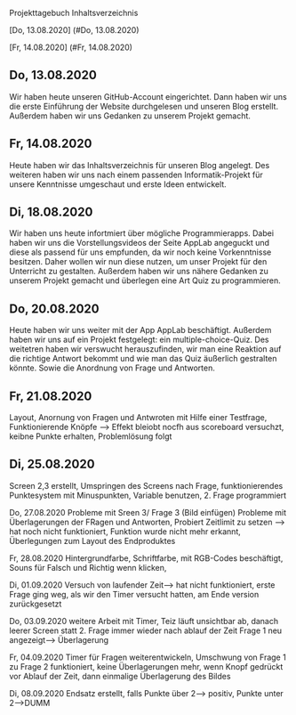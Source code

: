Projekttagebuch
Inhaltsverzeichnis

[Do, 13.08.2020] (#Do, 13.08.2020)

[Fr, 14.08.2020] (#Fr, 14.08.2020)


## Do, 13.08.2020
Wir haben heute unseren GitHub-Account eingerichtet. Dann haben wir uns die erste Einführung der Website durchgelesen und unseren Blog erstellt. Außerdem haben wir uns Gedanken zu unserem Projekt gemacht. 

## Fr, 14.08.2020
Heute haben wir das Inhaltsverzeichnis für unseren Blog angelegt. Des weiteren haben wir uns nach einem passenden Informatik-Projekt für unsere Kenntnisse umgeschaut und erste Ideen entwickelt.  

## Di, 18.08.2020
Wir haben uns heute infortmiert über mögliche Programmierapps. Dabei haben wir uns die Vorstellungsvideos der Seite AppLab angeguckt und diese als passend für uns empfunden, da wir noch keine Vorkenntnisse besitzen. Daher wollen wir nun diese nutzen, um unser Projekt für den Unterricht zu gestalten. Außerdem haben wir uns nähere Gedanken zu unserem Projekt gemacht und überlegen eine Art Quiz zu programmieren. 

## Do, 20.08.2020
Heute haben wir uns weiter mit der App AppLab beschäftigt. Außerdem haben wir uns auf ein Projekt festgelegt: ein multiple-choice-Quiz. Des weitetren haben wir verswucht herauszufinden, wir man eine Reaktion auf die richtige Antwort bekommt und wie man das Quiz äußerlich gestralten könnte. Sowie die Anordnung von Frage und Antworten.  

## Fr, 21.08.2020
Layout, Anornung von Fragen und Antwroten mit Hilfe einer Testfrage, Funktionierende Knöpfe --> Effekt bleiobt nocfh aus
scoreboard versuchzt, keibne Punkte erhalten, Problemlösung folgt

## Di, 25.08.2020
Screen 2,3 erstellt, Umspringen des Screens nach Frage, funktionierendes Punktesystem mit Minuspunkten, Variable benutzen, 2. Frage programmiert

Do, 27.08.2020
Probleme mit Sreen 3/ Frage 3 (Bild einfügen) Probleme mit Überlagerungen der FRagen und Antworten, Probiert Zeitlimit zu setzen --> hat noch nicht funktioniert, Funktion wurde nicht mehr erkannt, Überlegungen zum Layout des Endproduktes

Fr, 28.08.2020
Hintergrundfarbe, Schriftfarbe, mit RGB-Codes beschäftigt, Souns für Falsch und Richtig wenn klicken, 

Di, 01.09.2020
Versuch von laufender Zeit--> hat nicht funktioniert, erste Frage ging weg, als wir den Timer versucht hatten, am Ende version zurückgesetzt

Do, 03.09.2020
weitere Arbeit mit Timer, Teiz läuft unsichtbar ab, danach leerer Screen statt 2. Frage immer wieder nach ablauf der Zeit Frage 1 neu angezeigt--> Überlagerung

Fr, 04.09.2020
Timer für Fragen weiterentwickeln, Umschwung von Frage 1 zu Frage 2 funktioniert, keine Überlagerungen mehr, wenn Knopf gedrückt vor Ablauf der Zeit, dann einmalige Überlagerung des Bildes

Di, 08.09.2020
Endsatz erstellt, falls Punkte über 2--> positiv, Punkte unter 2-->DUMM
